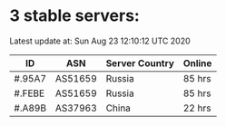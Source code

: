 # 3 stable servers:

Latest update at: Sun Aug 23 12:10:12 UTC 2020

| ID | ASN | Server Country | Online |
| -- | --- | -------------- | ------ |
| #.95A7 | AS51659 | Russia | 85 hrs |
| #.FEBE | AS51659 | Russia | 85 hrs |
| #.A89B | AS37963 | China | 22 hrs |

